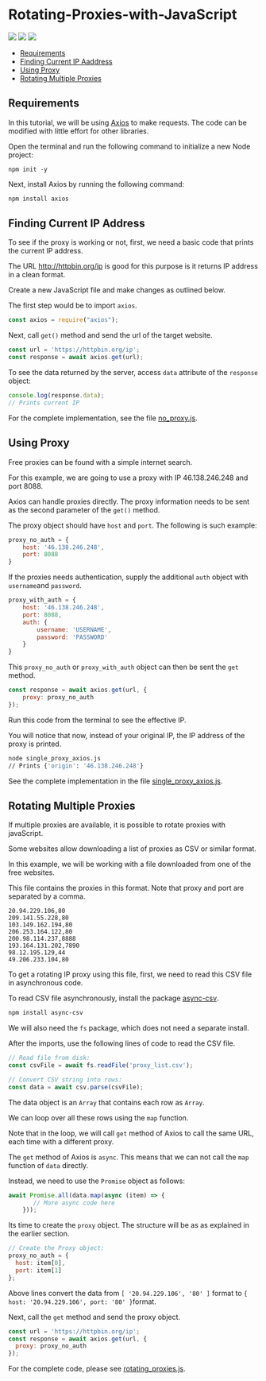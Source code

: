 # Rotating-Proxies-with-JavaScript

[<img src="https://img.shields.io/static/v1?label=&message=JavaScript&color=brightgreen" />](https://github.com/topics/javascript) [<img src="https://img.shields.io/static/v1?label=&message=Web%20Scraping&color=important" />](https://github.com/topics/web-scraping) [<img src="https://img.shields.io/static/v1?label=&message=Rotating%20Proxies&color=blueviolet" />](https://github.com/topics/rotating-proxies)

- [Requirements](#requirements)
- [Finding Current IP Aaddress](#finding-current-ip-aaddress)
- [Using Proxy](#using-proxy)
- [Rotating Multiple Proxies](#rotating-multiple-proxies)

## Requirements

In this tutorial, we will be using [Axios](https://www.npmjs.com/package/axios) to make requests. The code can be modified with little effort for other libraries.

Open the terminal and run the following command to initialize a new Node project:

```shell
npm init -y
```

Next, install Axios by running the following command:

```sh
npm install axios
```

## Finding Current IP Address

To see if the proxy is working or not, first, we need a basic code that prints the current IP address.

The URL http://httpbin.org/ip is good for this purpose is it returns IP address in a clean format.

Create a new JavaScript file and make changes as outlined below.

The first step would be to import `axios`.

```JavaScript
const axios = require("axios");
```

Next, call `get()` method and send the url of the target website. 

```javascript
const url = 'https://httpbin.org/ip';
const response = await axios.get(url);
```

To see the data returned by the server, access `data` attribute of the `response` object:

```JavaScript
console.log(response.data);
// Prints current IP
```

For the complete implementation, see the file [no_proxy.js](no_proxy.js).

## Using Proxy 

Free proxies can be found with a simple internet search. 

For this example, we are going to use a proxy with IP 46.138.246.248 and port 8088. 

Axios can handle proxies directly. The proxy information needs to be sent as the second parameter of the `get()` method.

The proxy object should have `host` and `port`. The following is such example:

```JavaScript
proxy_no_auth = {
    host: '46.138.246.248',
    port: 8088
}
```

If the proxies needs authentication, supply the additional `auth` object with `username`and `password`.

```javascript
proxy_with_auth = {
    host: '46.138.246.248',
    port: 8088,
    auth: {
        username: 'USERNAME',
        password: 'PASSWORD'
    }
}
```

This `proxy_no_auth` or `proxy_with_auth` object can then be sent the `get` method.

```javascript
const response = await axios.get(url, {
    proxy: proxy_no_auth
});
```

Run this code from the terminal to see the effective IP.

You will notice that now, instead of your original IP, the IP address of the proxy is printed.

```sh
node single_proxy_axios.js
// Prints {'origin': '46.138.246.248'}
```

See the complete implementation in the file [single_proxy_axios.js](single_proxy_axios.js).

## Rotating Multiple Proxies

If multiple proxies are available, it is possible to rotate proxies with javaScript.

Some websites allow downloading a list of proxies as CSV or similar format. 

In this example, we will be working with a file downloaded from one of the free websites. 

This file contains the proxies in this format. Note that proxy and port are separated by a comma.

```
20.94.229.106,80
209.141.55.228,80
103.149.162.194,80
206.253.164.122,80
200.98.114.237,8888
193.164.131.202,7890
98.12.195.129,44
49.206.233.104,80
```

To get a rotating IP proxy using this file, first, we need to read this CSV file in asynchronous code.

To read CSV file asynchronously, install the package [async-csv](https://www.npmjs.com/package/async-csv).

```sh
npm install async-csv
```

We will also need the `fs` package, which does not need a separate install.

After the imports, use the following lines of code to read the CSV file.

```javascript
// Read file from disk:
const csvFile = await fs.readFile('proxy_list.csv');

// Convert CSV string into rows:
const data = await csv.parse(csvFile);
```

The data object is an `Array` that contains each row as `Array`.

We can loop over all these rows using the `map` function.

Note that in the loop, we will call `get` method of Axios to call the same URL, each time with a different proxy.

The `get` method of Axios is `async`. This means that we can not call the `map` function of `data` directly.

Instead, we need to use the `Promise` object as follows:

```JavaScript
await Promise.all(data.map(async (item) => {
       // More async code here
    }));
```

 Its time to create the `proxy` object. The structure will be as as explained in the earlier section.

```javascript
// Create the Proxy object:
proxy_no_auth = {
  host: item[0],
  port: item[1]
};
```

Above lines convert the data from `[ '20.94.229.106', '80' ]` format to `{ host: '20.94.229.106', port: '80' }`format.

Next, call the `get` method and send the proxy object.

```javascript
const url = 'https://httpbin.org/ip';
const response = await axios.get(url, {
  proxy: proxy_no_auth
});
```

For the complete code, please see [rotating_proxies.js](rotating_proxies.js).
